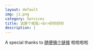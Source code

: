 ```yaml
---
layout: default
img: j1.png
category: Services
title: 这是个戒指:<br>好的好的
description: |
---
```

  A special thanks to [随便搞个链接](https://www.google.com/) 啦啦啦啦